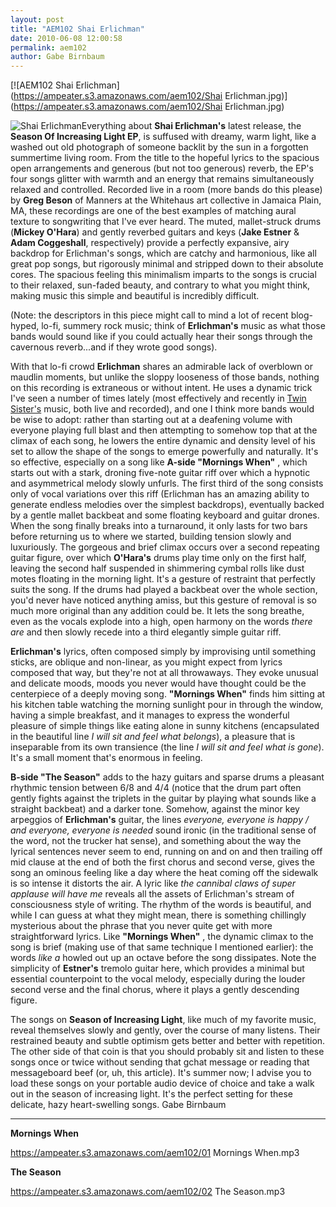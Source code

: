 ```yaml
---
layout: post
title: "AEM102 Shai Erlichman"
date: 2010-06-08 12:00:58
permalink: aem102
author: Gabe Birnbaum
---
```

[![AEM102 Shai Erlichman](https://ampeater.s3.amazonaws.com/aem102/Shai Erlichman.jpg)](https://ampeater.s3.amazonaws.com/aem102/Shai Erlichman.jpg)

![](http://ampeatermusic.com/wp-content/uploads/2010/06/Shai-Erlichman.jpg "Shai Erlichman")Everything about **Shai Erlichman's** latest release, the **Season Of Increasing Light EP**, is suffused with dreamy, warm light, like a washed out old photograph of someone backlit by the sun in a forgotten summertime living room. From the title to the hopeful lyrics to the spacious open arrangements and generous (but not too generous) reverb, the EP's four songs glitter with warmth and an energy that remains simultaneously relaxed and controlled. Recorded live in a room (more bands do this please) by **Greg Beson** of Manners at the Whitehaus art collective in Jamaica Plain, MA, these recordings are one of the best examples of matching aural texture to songwriting that I've ever heard. The muted, mallet-struck drums (**Mickey O'Hara**) and gently reverbed guitars and keys (**Jake Estner** & **Adam Coggeshall**, respectively) provide a perfectly expansive, airy backdrop for Erlichman's songs, which are catchy and harmonious, like all great pop songs, but rigorously minimal and stripped down to their absolute cores. The spacious feeling this minimalism imparts to the songs is crucial to their relaxed, sun-faded beauty, and contrary to what you might think, making music this simple and beautiful is incredibly difficult.

<!-- more -->

(Note: the descriptors in this piece might call to mind a lot of recent blog-hyped, lo-fi, summery rock music; think of **Erlichman's** music as what those bands would sound like if you could actually hear their songs through the cavernous reverb...and if they wrote good songs).

With that lo-fi crowd **Erlichman** shares an admirable lack of overblown or maudlin moments, but unlike the sloppy looseness of those bands, nothing on this recording is extraneous or without intent. He uses a dynamic trick I've seen a number of times lately (most effectively and recently in [Twin Sister's](http://ampeatermusic.com/aem017) music, both live and recorded), and one I think more bands would be wise to adopt: rather than starting out at a deafening volume with everyone playing full blast and then attempting to somehow top that at the climax of each song, he lowers the entire dynamic and density level of his set to allow the shape of the songs to emerge powerfully and naturally. It's so effective, especially on a song like **A-side "Mornings When"** , which starts out with a stark, droning five-note guitar riff over which a hypnotic and asymmetrical melody slowly unfurls. The first third of the song consists only of vocal variations over this riff (Erlichman has an amazing ability to generate endless melodies over the simplest backdrops), eventually backed by a gentle mallet backbeat and some floating keyboard and guitar drones. When the song finally breaks into a turnaround, it only lasts for two bars before returning us to where we started, building tension slowly and luxuriously. The gorgeous and brief climax occurs over a second repeating guitar figure, over which **O'Hara's** drums play time only on the first half, leaving the second half suspended in shimmering cymbal rolls like dust motes floating in the morning light. It's a gesture of restraint that perfectly suits the song. If the drums had played a backbeat over the whole section, you'd never have noticed anything amiss, but this gesture of removal is so much more original than any addition could be. It lets the song breathe, even as the vocals explode into a high, open harmony on the words _there are_ and then slowly recede into a third elegantly simple guitar riff.

**Erlichman's** lyrics, often composed simply by improvising until something sticks, are oblique and non-linear, as you might expect from lyrics composed that way, but they're not at all throwaways. They evoke unusual and delicate moods, moods you never would have thought could be the centerpiece of a deeply moving song. **"Mornings When"** finds him sitting at his kitchen table watching the morning sunlight pour in through the window, having a simple breakfast, and it manages to express the wonderful pleasure of simple things like eating alone in sunny kitchens (encapsulated in the beautiful line _I will sit and feel what belongs_), a pleasure that is inseparable from its own transience (the line _I will sit and feel what is gone_). It's a small moment that's enormous in feeling.

**B-side "The Season"** adds to the hazy guitars and sparse drums a pleasant rhythmic tension between 6/8 and 4/4 (notice that the drum part often gently fights against the triplets in the guitar by playing what sounds like a straight backbeat) and a darker tone. Somehow, against the minor key arpeggios of **Erlichman's** guitar, the lines _everyone, everyone is happy / and everyone, everyone is needed_ sound ironic (in the traditional sense of the word, not the trucker hat sense), and something about the way the lyrical sentences never seem to end, running on and on and then trailing off mid clause at the end of both the first chorus and second verse, gives the song an ominous feeling like a day where the heat coming off the sidewalk is so intense it distorts the air. A lyric like _the cannibal claws of super applause will have me_ reveals all the assets of Erlichman's stream of consciousness style of writing. The rhythm of the words is beautiful, and while I can guess at what they might mean, there is something chillingly mysterious about the phrase that you never quite get with more straightforward lyrics. Like **"Mornings When"** , the dynamic climax to the song is brief (making use of that same technique I mentioned earlier): the words _like a_ howled out up an octave before the song dissipates. Note the simplicity of **Estner's** tremolo guitar here, which provides a minimal but essential counterpoint to the vocal melody, especially during the louder second verse and the final chorus, where it plays a gently descending figure.

The songs on **Season of Increasing Light**, like much of my favorite music, reveal themselves slowly and gently, over the course of many listens. Their restrained beauty and subtle optimism gets better and better with repetition. The other side of that coin is that you should probably sit and listen to these songs once or twice without sending that gchat message or reading that messageboard beef (or, uh, this article). It's summer now; I advise you to load these songs on your portable audio device of choice and take a walk out in the season of increasing light. It's the perfect setting for these delicate, hazy heart-swelling songs. Gabe Birnbaum

---

**Mornings When**

https://ampeater.s3.amazonaws.com/aem102/01 Mornings When.mp3

**The Season**

https://ampeater.s3.amazonaws.com/aem102/02 The Season.mp3

